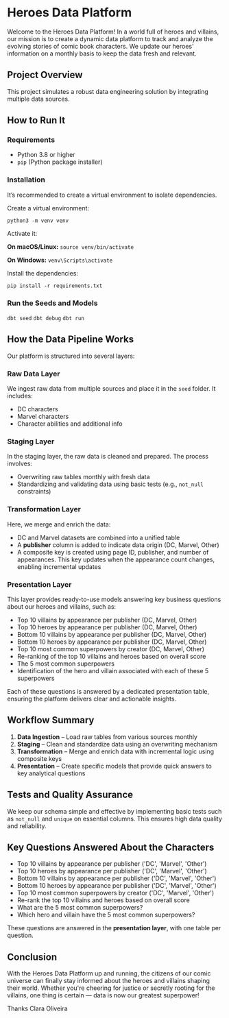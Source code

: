 # Heroes Data Platform

Welcome to the Heroes Data Platform! In a world full of heroes and villains, our mission is to create a dynamic data platform to track and analyze the evolving stories of comic book characters. We update our heroes' information on a monthly basis to keep the data fresh and relevant.

## Project Overview

This project simulates a robust data engineering solution by integrating multiple data sources.

## How to Run It

### Requirements

- Python 3.8 or higher
- `pip` (Python package installer)

### Installation

It’s recommended to create a virtual environment to isolate dependencies.

Create a virtual environment:

```python3 -m venv venv```

Activate it:

**On macOS/Linux:**
```source venv/bin/activate```

**On Windows:**
```venv\Scripts\activate```

Install the dependencies:

```pip install -r requirements.txt```

### Run the Seeds and Models

```dbt seed```
```dbt debug```
```dbt run```


## How the Data Pipeline Works

Our platform is structured into several layers:

### Raw Data Layer

We ingest raw data from multiple sources and place it in the `seed` folder. It includes:

- DC characters
- Marvel characters
- Character abilities and additional info

### Staging Layer

In the staging layer, the raw data is cleaned and prepared. The process involves:

- Overwriting raw tables monthly with fresh data
- Standardizing and validating data using basic tests (e.g., `not_null` constraints)

### Transformation Layer

Here, we merge and enrich the data:

- DC and Marvel datasets are combined into a unified table
- A **publisher** column is added to indicate data origin (DC, Marvel, Other)
- A composite key is created using page ID, publisher, and number of appearances. This key updates when the appearance count changes, enabling incremental updates

### Presentation Layer

This layer provides ready-to-use models answering key business questions about our heroes and villains, such as:

- Top 10 villains by appearance per publisher (DC, Marvel, Other)
- Top 10 heroes by appearance per publisher (DC, Marvel, Other)
- Bottom 10 villains by appearance per publisher (DC, Marvel, Other)
- Bottom 10 heroes by appearance per publisher (DC, Marvel, Other)
- Top 10 most common superpowers by creator (DC, Marvel, Other)
- Re-ranking of the top 10 villains and heroes based on overall score
- The 5 most common superpowers
- Identification of the hero and villain associated with each of these 5 superpowers

Each of these questions is answered by a dedicated presentation table, ensuring the platform delivers clear and actionable insights.

## Workflow Summary

1. **Data Ingestion** – Load raw tables from various sources monthly  
2. **Staging** – Clean and standardize data using an overwriting mechanism  
3. **Transformation** – Merge and enrich data with incremental logic using composite keys  
4. **Presentation** – Create specific models that provide quick answers to key analytical questions

## Tests and Quality Assurance

We keep our schema simple and effective by implementing basic tests such as `not_null` and `unique` on essential columns. This ensures high data quality and reliability.

## Key Questions Answered About the Characters

- Top 10 villains by appearance per publisher ('DC', 'Marvel', 'Other')
- Top 10 heroes by appearance per publisher ('DC', 'Marvel', 'Other')
- Bottom 10 villains by appearance per publisher ('DC', 'Marvel', 'Other')
- Bottom 10 heroes by appearance per publisher ('DC', 'Marvel', 'Other')
- Top 10 most common superpowers by creator ('DC', 'Marvel', 'Other')
- Re-rank the top 10 villains and heroes based on overall score
- What are the 5 most common superpowers?
- Which hero and villain have the 5 most common superpowers?

These questions are answered in the **presentation layer**, with one table per question.

## Conclusion

With the Heroes Data Platform up and running, the citizens of our comic universe can finally stay informed about the heroes and villains shaping their world. Whether you're cheering for justice or secretly rooting for the villains, one thing is certain — data is now our greatest superpower!

Thanks
Clara Oliveira